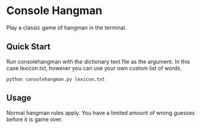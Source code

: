 # Console Hangman

Play a classic game of hangman in the terminal.

## Quick Start
Run consolehangman with the dictionary text file as the argument. In this case lexicon.txt, however you can use your own custom list of words.

```
python consolehangman.py lexicon.txt
```

## Usage

Normal hangman rules apply. You have a limited amount of wrong guesses before it is game over.
